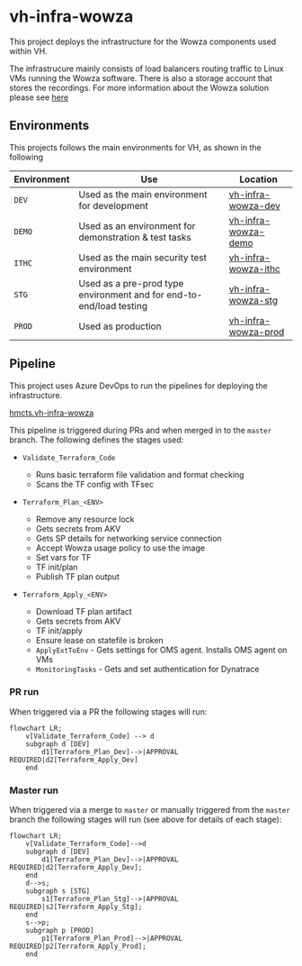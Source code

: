 # vh-infra-wowza
This project deploys the infrastructure for the Wowza components used within VH. 

The infrastrucure mainly consists of load balancers routing traffic to Linux VMs running the Wowza software. There is also a storage account that stores the recordings. For more information about the Wowza solution please see [here](https://tools.hmcts.net/confluence/x/Nos7Xw)

## Environments
This projects follows the main environments for VH, as shown in the following

| Environment  | Use | Location | 
| - | - | - | 
| `DEV` | Used as the main environment for development | [vh-infra-wowza-dev](https://portal.azure.com/#@HMCTS.NET/resource/subscriptions/867a878b-cb68-4de5-9741-361ac9e178b6/resourceGroups/vh-infra-wowza-dev/overview) |
| `DEMO` | Used as an environment for demonstration & test tasks | [vh-infra-wowza-demo](https://portal.azure.com/#@HMCTS.NET/resource/subscriptions/c68a4bed-4c3d-4956-af51-4ae164c1957c/resourceGroups/vh-infra-wowza-demo/overview) |
| `ITHC` | Used as the main security test environment | [vh-infra-wowza-ithc](https://portal.azure.com/#@HMCTS.NET/resource/subscriptions/ba71a911-e0d6-4776-a1a6-079af1df7139/resourceGroups/vh-infra-wowza-ithc/overview) |
| `STG` | Used as a pre-prod type environment and for end-to-end/load testing | [vh-infra-wowza-stg](https://portal.azure.com/#@HMCTS.NET/resource/subscriptions/74dacd4f-a248-45bb-a2f0-af700dc4cf68/resourceGroups/vh-infra-wowza-stg/overview) |
| `PROD` | Used as production | [vh-infra-wowza-prod](https://portal.azure.com/#@HMCTS.NET/resource/subscriptions/5ca62022-6aa2-4cee-aaa7-e7536c8d566c/resourceGroups/vh-infra-wowza-prod/overview) |

## Pipeline
This project uses Azure DevOps to run the pipelines for deploying the infrastructure.

[hmcts.vh-infra-wowza](https://dev.azure.com/hmcts/Video%20Hearings/_build?definitionId=686)

This pipeline is triggered during PRs and when merged in to the `master` branch. The following defines the stages used:

- `Validate_Terraform_Code`
  - Runs basic terraform file validation and format checking
  - Scans the TF config with TFsec  

- `Terraform_Plan_<ENV>`
  - Remove any resource lock
  - Gets secrets from AKV
  - Gets SP details for networking service connection 
  - Accept Wowza usage policy to use the image
  - Set vars for TF
  - TF init/plan
  - Publish TF plan output

- `Terraform_Apply_<ENV>`
  - Download TF plan artifact
  - Gets secrets from AKV
  - TF init/apply
  - Ensure lease on statefile is broken
  - `ApplyExtToEnv` - Gets settings for OMS agent. Installs OMS agent on VMs
  - `MonitoringTasks` - Gets and set authentication for Dynatrace

### PR run

When triggered via a PR the following stages will run:

```mermaid
flowchart LR;  
    v[Validate_Terraform_Code] --> d
    subgraph d [DEV]
        d1[Terraform_Plan_Dev]-->|APPROVAL REQUIRED|d2[Terraform_Apply_Dev]
    end
```

### Master run

When triggered via a merge to `master` or manually triggered from the `master` branch the following stages will run (see above for details of each stage):

```mermaid
flowchart LR;
    v[Validate_Terraform_Code]-->d
    subgraph d [DEV]
        d1[Terraform_Plan_Dev]-->|APPROVAL REQUIRED|d2[Terraform_Apply_Dev];
    end
    d-->s;
    subgraph s [STG]
        s1[Terraform_Plan_Stg]-->|APPROVAL REQUIRED|s2[Terraform_Apply_Stg];
    end
    s-->p;
    subgraph p [PROD]
        p1[Terraform_Plan_Prod]-->|APPROVAL REQUIRED|p2[Terraform_Apply_Prod];
    end
```
